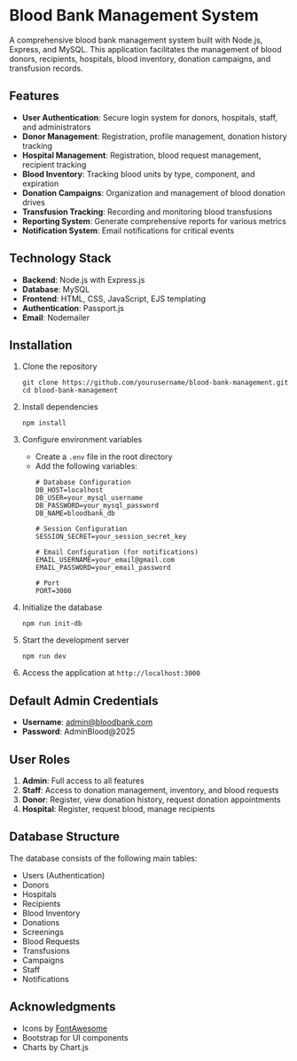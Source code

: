 # Blood Bank Management System

A comprehensive blood bank management system built with Node.js, Express, and MySQL. This application facilitates the management of blood donors, recipients, hospitals, blood inventory, donation campaigns, and transfusion records.

## Features

- **User Authentication**: Secure login system for donors, hospitals, staff, and administrators
- **Donor Management**: Registration, profile management, donation history tracking
- **Hospital Management**: Registration, blood request management, recipient tracking
- **Blood Inventory**: Tracking blood units by type, component, and expiration
- **Donation Campaigns**: Organization and management of blood donation drives
- **Transfusion Tracking**: Recording and monitoring blood transfusions
- **Reporting System**: Generate comprehensive reports for various metrics
- **Notification System**: Email notifications for critical events

## Technology Stack

- **Backend**: Node.js with Express.js
- **Database**: MySQL
- **Frontend**: HTML, CSS, JavaScript, EJS templating
- **Authentication**: Passport.js
- **Email**: Nodemailer

## Installation

1. Clone the repository
   ```
   git clone https://github.com/yourusername/blood-bank-management.git
   cd blood-bank-management
   ```

2. Install dependencies
   ```
   npm install
   ```

3. Configure environment variables
   - Create a `.env` file in the root directory
   - Add the following variables:
     ```
     # Database Configuration
     DB_HOST=localhost
     DB_USER=your_mysql_username
     DB_PASSWORD=your_mysql_password
     DB_NAME=bloodbank_db

     # Session Configuration
     SESSION_SECRET=your_session_secret_key

     # Email Configuration (for notifications)
     EMAIL_USERNAME=your_email@gmail.com
     EMAIL_PASSWORD=your_email_password

     # Port
     PORT=3000
     ```

4. Initialize the database
   ```
   npm run init-db
   ```

5. Start the development server
   ```
   npm run dev
   ```

6. Access the application at `http://localhost:3000`

## Default Admin Credentials

- **Username**: admin@bloodbank.com
- **Password**: AdminBlood@2025

## User Roles

1. **Admin**: Full access to all features
2. **Staff**: Access to donation management, inventory, and blood requests
3. **Donor**: Register, view donation history, request donation appointments
4. **Hospital**: Register, request blood, manage recipients

## Database Structure

The database consists of the following main tables:
- Users (Authentication)
- Donors
- Hospitals
- Recipients
- Blood Inventory
- Donations
- Screenings
- Blood Requests
- Transfusions
- Campaigns
- Staff
- Notifications


## Acknowledgments

- Icons by [FontAwesome](https://fontawesome.com/)
- Bootstrap for UI components
- Charts by Chart.js 
